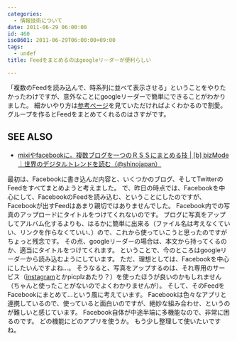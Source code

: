 ```yaml
---
categories:
  - 情報技術について
date: 2011-06-29 06:00:00
id: 460
iso8601: 2011-06-29T06:00:00+09:00
tags:
  - undef
title: Feedをまとめるのはgoogleリーダーが便利らしい

---
```


<p>「複数のFeedを読み込んで、時系列に並べて表示させる」ということをやりたかったわけですが、意外なことにgoogleリーダーで簡単にできることがわかりました。
細かいやり方は<a href="http://www.shinojapan.biz/2009/03/skill/851.html">参考ページ</a>を見ていただければよくわかるので割愛。
グループを作るとFeedをまとめてくれるのはさすがです。</p>

<div id="see_also">
<h2>SEE ALSO</h2>
<ul>
<li><a href="http://www.shinojapan.biz/2009/03/skill/851.html">mixiやfacebookに。複数ブログを一つのＲＳＳにまとめる技 | [b] bizMode｜世界のデジタルトレンドを読む（@shinojapan）</a></li>
</ul>
</div>

<p>
最初は、Facebookに書き込んだ内容と、いくつかのブログ、そしてTwitterのFeedをすべてまとめようと考えました。
で、昨日の時点では、Facebookを中心にして、FacebookのFeedを読み込む、ということにしたのですが、Facebookが出すFeedはあまり親切ではありませんでした。
Facebook内での写真のアップロードにタイトルをつけてくれないのです。
ブログに写真をアップしてアルバム化するよりも、はるかに簡単に出来る（ファイル名は考えなくていい、リンクを作らなくていい、）ので、これから使っていこうと思ったのですがちょっと残念です。
その点、googleリーダーの場合は、本文から持ってくるのか、適当にタイトルをつけてくれます。
ということで、今のところはgoogleリーダーから読み込むようにしています。
ただ、理想としては、Facebookを中心にしたいんですよね&#133;。
そうなると、写真をアップするのは、それ専用のサービス（<a href="http://instagram.com/">instagram</a>とかpicplzあたり？）を使ったほうが良いのかもしれません（ちゃんと使ったことがないのでよくわかりませんが）。
そして、そのFeedをFacebookにまとめて&#133;という風に考えています。
Facebookは色々なアプリと連携しているので、使っていると面白いのですが、絶妙な組み合わせ、というのが難しいと感じています。
Facebook自体が中途半端に多機能なので、非常に困るのです。
どの機能にどのアプリを使うか。
もう少し整理して使いたいですね。</p>
    	
